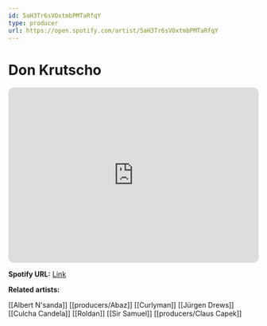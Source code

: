 ```yaml
---
id: 5aH3Tr6sVOxtmbPMTaRfqY
type: producer
url: https://open.spotify.com/artist/5aH3Tr6sVOxtmbPMTaRfqY
---
```

# Don Krutscho

<iframe style="border-radius:12px" src="https://open.spotify.com/embed/artist/5aH3Tr6sVOxtmbPMTaRfqY" width="100%" height="352" frameBorder="0" allowfullscreen="" allow="autoplay; clipboard-write; encrypted-media; fullscreen; picture-in-picture" loading="lazy"></iframe>

**Spotify URL:** [Link](https://open.spotify.com/artist/5aH3Tr6sVOxtmbPMTaRfqY)

**Related artists:**

[[Albert N'sanda]]
[[producers/Abaz]]
[[Curlyman]]
[[Jürgen Drews]]
[[Culcha Candela]]
[[Roldan]]
[[Sir Samuel]]
[[producers/Claus Capek]]
